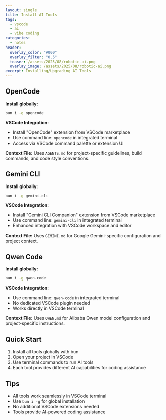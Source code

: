 ```yaml
---
layout: single
title: Install AI Tools
tags:
  - vscode
  - ai
  - vibe coding
categories:
  - notes
header:
  overlay_color: "#000"
  overlay_filter: "0.5"
  teaser: /assets/2025/08/robotic-ai.png
  overlay_image: /assets/2025/08/robotic-ai.png
excerpt: Installing/Upgrading AI Tools
---
```


## OpenCode

**Install globally:**
```bash
bun i -g opencode
```

**VSCode Integration:**
- Install "OpenCode" extension from VSCode marketplace
- Use command line: `opencode` in integrated terminal
- Access via VSCode command palette or extension UI

**Context File:** Uses `AGENTS.md` for project-specific guidelines, build commands, and code style conventions.

## Gemini CLI

**Install globally:**
```bash
bun i -g gemini-cli
```

**VSCode Integration:**
- Install "Gemini CLI Companion" extension from VSCode marketplace
- Use command line: `gemini-cli` in integrated terminal
- Enhanced integration with VSCode workspace and editor

**Context File:** Uses `GEMINI.md` for Google Gemini-specific configuration and project context.

## Qwen Code

**Install globally:**
```bash
bun i -g qwen-code
```

**VSCode Integration:**
- Use command line: `qwen-code` in integrated terminal
- No dedicated VSCode plugin needed
- Works directly in VSCode terminal

**Context File:** Uses `QWEN.md` for Alibaba Qwen model configuration and project-specific instructions.

## Quick Start

1. Install all tools globally with bun
2. Open your project in VSCode
3. Use terminal commands to run AI tools
4. Each tool provides different AI capabilities for coding assistance

## Tips

- All tools work seamlessly in VSCode terminal
- Use `bun i -g` for global installation
- No additional VSCode extensions needed
- Tools provide AI-powered coding assistance
